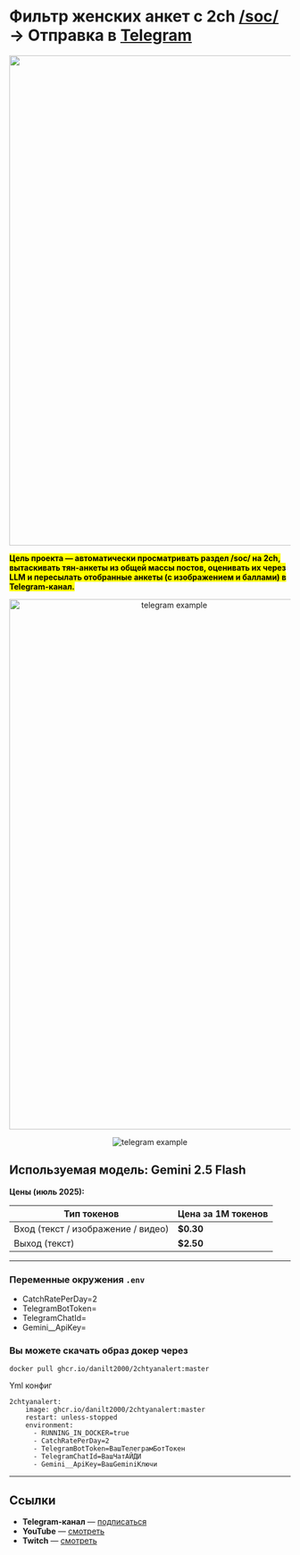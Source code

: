 # Фильтр женских анкет с 2ch [/soc/](https://2ch.hk/soc/) → Отправка в [Telegram](https://t.me/SocTyan2chAlert)

<p align="center">
  <img width="1881" height="878" alt="uml diagram" src="https://github.com/user-attachments/assets/81807988-84c2-412f-89b3-8f5832ed425e" />
</p>

<p ><mark><strong>Цель проекта — автоматически просматривать раздел /soc/ на 2ch, вытаскивать тян-анкеты из общей массы постов, оценивать их через LLM и пересылать отобранные анкеты (с изображением и баллами) в Telegram-канал.</strong></mark></p>

<p align="center">
  <img width="575" height="950" alt="telegram example" src="https://github.com/user-attachments/assets/dd998c49-9ac3-4de6-be17-4ac05ffb1662" />
</p>

<p align="center">
  <img  alt="telegram example" src="https://github.com/user-attachments/assets/dbf7be98-41b8-4abf-b047-b80d9d60d48d" />
</p>

## Используемая модель: Gemini 2.5 Flash

**Цены (июль 2025):**

| Тип токенов        | Цена за 1M токенов       |
|--------------------|--------------------------|
| Вход (текст / изображение / видео) | **$0.30** |
| Выход (текст)      | **$2.50**                |

---

### Переменные окружения `.env`

- CatchRatePerDay=2
- TelegramBotToken=
- TelegramChatId=
- Gemini__ApiKey=

### Вы можете скачать образ докер через
```
docker pull ghcr.io/danilt2000/2chtyanalert:master
```

Yml конфиг 
```
2chtyanalert:
    image: ghcr.io/danilt2000/2chtyanalert:master
    restart: unless-stopped
    environment:
      - RUNNING_IN_DOCKER=true
      - CatchRatePerDay=2
      - TelegramBotToken=ВашТелеграмБотТокен
      - TelegramChatId=ВашЧатАЙДИ
      - Gemini__ApiKey=ВашGeminiКлючи
```
---

## Ссылки

* **Telegram-канал** — [подписаться](https://t.me/SocTyan2chAlert)
* **YouTube** — [смотреть](https://www.youtube.com/@hepatica42)
* **Twitch** — [смотреть](https://www.twitch.tv/hepatir)



